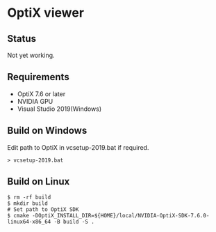 # OptiX viewer

## Status 

Not yet working.

## Requirements

* OptiX 7.6 or later
* NVIDIA GPU
* Visual Studio 2019(Windows)

## Build on Windows

Edit path to OptiX in vcsetup-2019.bat if required.

```
> vcsetup-2019.bat
```

## Build on Linux

```
$ rm -rf build
$ mkdir build
# Set path to OptiX SDK
$ cmake -DOptiX_INSTALL_DIR=${HOME}/local/NVIDIA-OptiX-SDK-7.6.0-linux64-x86_64 -B build -S .
```

